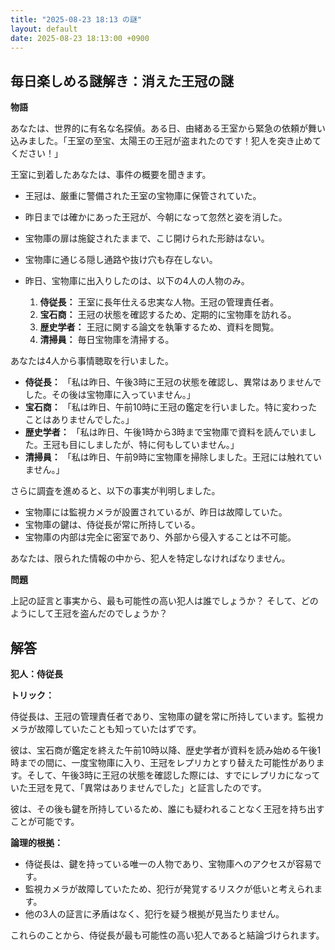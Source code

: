 ```yaml
---
title: "2025-08-23 18:13 の謎"
layout: default
date: 2025-08-23 18:13:00 +0900
---
```

## 毎日楽しめる謎解き：消えた王冠の謎

**物語**

あなたは、世界的に有名な名探偵。ある日、由緒ある王室から緊急の依頼が舞い込みました。「王室の至宝、太陽王の王冠が盗まれたのです！犯人を突き止めてください！」

王室に到着したあなたは、事件の概要を聞きます。

*   王冠は、厳重に警備された王室の宝物庫に保管されていた。
*   昨日までは確かにあった王冠が、今朝になって忽然と姿を消した。
*   宝物庫の扉は施錠されたままで、こじ開けられた形跡はない。
*   宝物庫に通じる隠し通路や抜け穴も存在しない。
*   昨日、宝物庫に出入りしたのは、以下の4人の人物のみ。

    1.  **侍従長：** 王室に長年仕える忠実な人物。王冠の管理責任者。
    2.  **宝石商：** 王冠の状態を確認するため、定期的に宝物庫を訪れる。
    3.  **歴史学者：** 王冠に関する論文を執筆するため、資料を閲覧。
    4.  **清掃員：** 毎日宝物庫を清掃する。

あなたは4人から事情聴取を行いました。

*   **侍従長：** 「私は昨日、午後3時に王冠の状態を確認し、異常はありませんでした。その後は宝物庫に入っていません。」
*   **宝石商：** 「私は昨日、午前10時に王冠の鑑定を行いました。特に変わったことはありませんでした。」
*   **歴史学者：** 「私は昨日、午後1時から3時まで宝物庫で資料を読んでいました。王冠も目にしましたが、特に何もしていません。」
*   **清掃員：** 「私は昨日、午前9時に宝物庫を掃除しました。王冠には触れていません。」

さらに調査を進めると、以下の事実が判明しました。

*   宝物庫には監視カメラが設置されているが、昨日は故障していた。
*   宝物庫の鍵は、侍従長が常に所持している。
*   宝物庫の内部は完全に密室であり、外部から侵入することは不可能。

あなたは、限られた情報の中から、犯人を特定しなければなりません。

**問題**

上記の証言と事実から、最も可能性の高い犯人は誰でしょうか？ そして、どのようにして王冠を盗んだのでしょうか？

## 解答

**犯人：侍従長**

**トリック：**

侍従長は、王冠の管理責任者であり、宝物庫の鍵を常に所持しています。監視カメラが故障していたことも知っていたはずです。

彼は、宝石商が鑑定を終えた午前10時以降、歴史学者が資料を読み始める午後1時までの間に、一度宝物庫に入り、王冠をレプリカとすり替えた可能性があります。そして、午後3時に王冠の状態を確認した際には、すでにレプリカになっていた王冠を見て、「異常はありませんでした」と証言したのです。

彼は、その後も鍵を所持しているため、誰にも疑われることなく王冠を持ち出すことが可能です。

**論理的根拠：**

*   侍従長は、鍵を持っている唯一の人物であり、宝物庫へのアクセスが容易です。
*   監視カメラが故障していたため、犯行が発覚するリスクが低いと考えられます。
*   他の3人の証言に矛盾はなく、犯行を疑う根拠が見当たりません。

これらのことから、侍従長が最も可能性の高い犯人であると結論づけられます。
